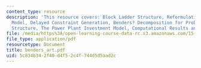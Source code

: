 ```yaml
---
content_type: resource
description: 'This resource covers: Block Ladder Structure, Reformulation of the Basic
  Model, Delayed Constraint Generation, Benders? Decomposition for Problems with Block-Ladder
  Structure, The Power Plant Investment Model, Computational Results and Exercise.'
file: /media/https%3A/open-learning-course-data-rc.s3.amazonaws.com/15-094j-systems-optimization-models-and-computation-sma-5223-spring-2004/5c834b342f40d4f52c4f744d5d5aad2c_benders_art.pdf
file_type: application/pdf
resourcetype: Document
title: benders_art.pdf
uid: 5c834b34-2f40-d4f5-2c4f-744d5d5aad2c
---
```

